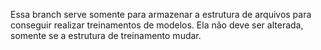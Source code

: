 Essa branch serve somente para armazenar a estrutura de arquivos para conseguir realizar treinamentos de modelos. Ela não deve ser alterada, somente se a estrutura de treinamento mudar.
